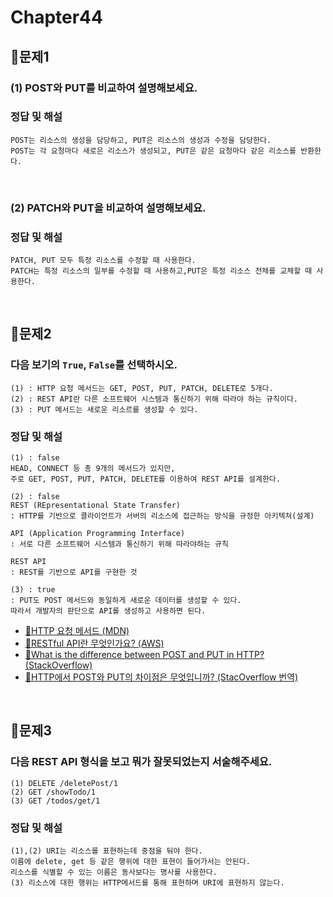 # Chapter44
## 📌문제1

### (1) POST와 PUT를 비교하여 설명해보세요.
### 정답 및 해설
```
POST는 리소스의 생성을 담당하고, PUT은 리소스의 생성과 수정을 담당한다.
POST는 각 요청마다 새로은 리소스가 생성되고, PUT은 같은 요청마다 같은 리소스를 반환한다.
```
<br>

### (2) PATCH와 PUT을 비교하여 설명해보세요.
### 정답 및 해설
```
PATCH, PUT 모두 특정 리소스를 수정할 때 사용한다.
PATCH는 특정 리소스의 일부를 수정할 때 사용하고,PUT은 특정 리소스 전체를 교체할 때 사용한다.
```

<br>

## 📌문제2
### 다음 보기의 `True`, `False`를 선택하시오.
```
(1) : HTTP 요청 메서드는 GET, POST, PUT, PATCH, DELETE로 5개다.
(2) : REST API란 다른 소프트웨어 시스템과 통신하기 위해 따라야 하는 규칙이다.
(3) : PUT 메서드는 새로운 리소르를 생성할 수 있다.
```
### 정답 및 해설
```
(1) : false
HEAD, CONNECT 등 총 9개의 메서드가 있지만,
주로 GET, POST, PUT, PATCH, DELETE를 이용하여 REST API를 설계한다.

(2) : false
REST (REpresentational State Transfer)
: HTTP를 기반으로 클라이언트가 서버의 리소스에 접근하는 방식을 규정한 아키텍쳐(설계)

API (Application Programming Interface)
: 서로 다른 소프트웨어 시스템과 통신하기 위해 따라야하는 규칙

REST API
: REST를 기반으로 API를 구현한 것

(3) : true
: PUT도 POST 메서드와 동일하게 새로운 데이터를 생성할 수 있다.
따라서 개발자의 판단으로 API를 생성하고 사용하면 된다.
```
- [🔗HTTP 요청 메서드 (MDN)](https://developer.mozilla.org/ko/docs/Web/HTTP/Methods)
- [🔗RESTful API란 무엇인가요? (AWS)](https://aws.amazon.com/ko/what-is/restful-api/)
- [🔗What is the difference between POST and PUT in HTTP? (StackOverflow)](https://stackoverflow.com/questions/630453/what-is-the-difference-between-post-and-put-in-http%22%3E)
- [🔗HTTP에서 POST와 PUT의 차이점은 무엇입니까? (StacOverflow 번역)](https://guseowhtjs.tistory.com/entry/HTTP%EC%97%90%EC%84%9C-POST%EC%99%80-PUT%EC%9D%98-%EC%B0%A8%EC%9D%B4%EC%A0%90%EC%9D%80-%EB%AC%B4%EC%97%87%EC%9E%85%EB%8B%88%EA%B9%8C)

<br>

## 📌문제3
### 다음 REST API 형식을 보고 뭐가 잘못되었는지 서술해주세요.
```
(1) DELETE /deletePost/1
(2) GET /showTodo/1
(3) GET /todos/get/1
```
### 정답 및 해설
```
(1),(2) URI는 리소스를 표현하는데 중점을 둬야 한다. 
이름에 delete, get 등 같은 행위에 대한 표현이 들어가서는 안된다.
리소스를 식별할 수 있는 이름은 동사보다는 명사를 사용한다.
(3) 리소스에 대한 행위는 HTTP메서드를 통해 표현하며 URI에 표현하지 않는다. 
```

<br>
